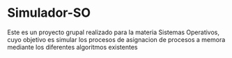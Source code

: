 # Simulador-SO

Este es un proyecto grupal realizado para la materia Sistemas Operativos, cuyo objetivo es simular los procesos de asignacion de procesos a memora mediante los diferentes algoritmos existentes